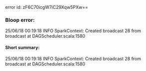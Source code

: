 error id: zF6C70icgW7iC29Xqw5PXw==
### Bloop error:

25/06/18 00:19:18 INFO SparkContext: Created broadcast 28 from broadcast at DAGScheduler.scala:1580
#### Short summary: 

25/06/18 00:19:18 INFO SparkContext: Created broadcast 28 from broadcast at DAGScheduler.scala:1580